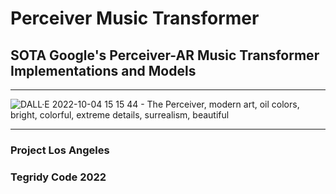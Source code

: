 # Perceiver Music Transformer
## SOTA Google's Perceiver-AR Music Transformer Implementations and Models

***

![DALL·E 2022-10-04 15 15 44 - The Perceiver, modern art, oil colors, bright, colorful, extreme details, surrealism, beautiful](https://user-images.githubusercontent.com/56325539/193941485-bf1c4fc0-5439-49e7-97db-85d87ac9ea88.png)

***

### Project Los Angeles
### Tegridy Code 2022
